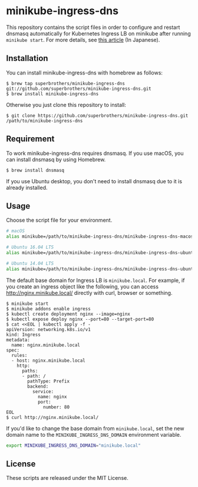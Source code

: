 # minikube-ingress-dns

This repository contains the script files in order to configure and restart dnsmasq automatically for Kubernetes Ingress LB on minikube after running `minikube start`. For more details, see [this article](http://qiita.com/superbrothers/items/13d8ce012ef23e22cb74) (In Japanese).

## Installation

You can install minikube-ingress-dns with homebrew as follows:

```
$ brew tap superbrothers/minikube-ingress-dns git://github.com/superbrothers/minikube-ingress-dns.git
$ brew install minikube-ingress-dns
```

Otherwise you just clone this repository to install:

```
$ git clone https://github.com/superbrothers/minikube-ingress-dns.git /path/to/minikube-ingress-dns
```

## Requirement

To work minikube-ingress-dns requires dnsmasq. If you use macOS, you can install dnsmasq by using Homebrew.

```
$ brew install dnsmasq
```

If you use Ubuntu desktop, you don't need to install dnsmasq due to it is already installed.

## Usage

Choose the script file for your environment.

```sh
# macOS
alias minikube=/path/to/minikube-ingress-dns/minikube-ingress-dns-macos

# Ubuntu 16.04 LTS
alias minikube=/path/to/minikube-ingress-dns/minikube-ingress-dns-ubuntu16

# Ubuntu 14.04 LTS
alias minikube=/path/to/minikube-ingress-dns/minikube-ingress-dns-ubuntu14
```

The default base domain for Ingress LB is `minikube.local`. For example, if you create an ingress object like the following, you can access http://nginx.minikube.local/ directly with curl, browser or something.

```
$ minikube start
$ minikube addons enable ingress
$ kubectl create deployment nginx --image=nginx
$ kubectl expose deploy nginx --port=80 --target-port=80
$ cat <<EOL | kubectl apply -f -
apiVersion: networking.k8s.io/v1
kind: Ingress
metadata:
  name: nginx.minikube.local
spec:
  rules:
  - host: nginx.minikube.local
    http:
      paths:
      - path: /
        pathType: Prefix
        backend:
          service:
            name: nginx
            port:
              number: 80
EOL
$ curl http://nginx.minikube.local/
```

If you'd like to change the base domain from `minikube.local`, set the new domain name to the `MINIKUBE_INGRESS_DNS_DOMAIN` environment variable.

```sh
export MINIKUBE_INGRESS_DNS_DOMAIN="minikube.local"
```

## License

These scripts are released under the MIT License.
